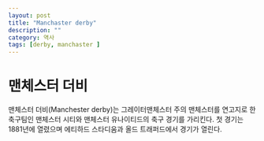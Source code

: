 ```yaml
---
layout: post
title: "Manchaster derby"
description: ""
category: 역사 
tags: [derby, manchaster ]
---
```


맨체스터 더비
===

맨체스터 더비(Manchester derby)는 그레이터맨체스터 주의 맨체스터를 연고지로 한 축구팀인 맨체스터 시티와 맨체스터 유나이티드의 축구 경기를 가리킨다. 첫 경기는 1881년에 열렸으며 에티하드 스타디움과 올드 트래퍼드에서 경기가 열린다.
